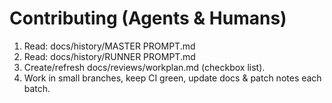 # Contributing (Agents & Humans)

1. Read: docs/history/MASTER PROMPT.md
2. Read: docs/history/RUNNER PROMPT.md
3. Create/refresh docs/reviews/workplan.md (checkbox list).
4. Work in small branches, keep CI green, update docs & patch notes each batch.
